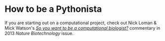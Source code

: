 # How to be a Pythonista



If you are starting out on a computational project, check out Nick Loman & Mick Watson's [_So you want to be a computational biologist?_](https://www.nature.com/articles/nbt.2740) commentary in 2013 _Nature Biotechnology_ issue.



